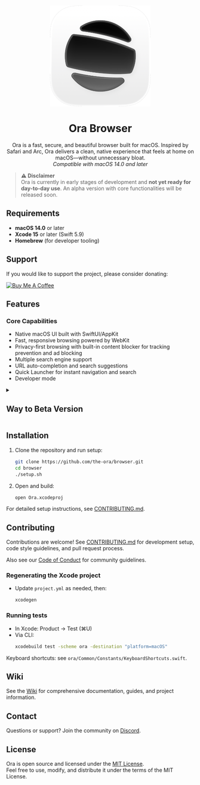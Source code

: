<div align="center">
  <img width="270" height="270" src="/assets/icon.png" alt="Ora Browser Logo">
  <h1><b>Ora Browser</b></h1>
  <p>
    Ora is a fast, secure, and beautiful browser built for macOS. Inspired by Safari and Arc, Ora delivers a clean, native experience that feels at home on macOS—without unnecessary bloat.
    <br>
    <i>Compatible with macOS 14.0 and later</i>
  </p>
</div>

> **⚠️ Disclaimer**  
Ora is currently in early stages of development and **not yet ready for day-to-day use**. An alpha version with core functionalities will be released soon.

## Requirements

- **macOS 14.0** or later
- **Xcode 15** or later (Swift 5.9)
- **Homebrew** (for developer tooling)

## Support

If you would like to support the project, please consider donating:

[![Buy Me A Coffee](https://www.buymeacoffee.com/assets/img/custom_images/orange_img.png)](https://buymeacoffee.com/orabrowser)

## Features

### Core Capabilities

- Native macOS UI built with SwiftUI/AppKit
- Fast, responsive browsing powered by WebKit
- Privacy-first browsing with built-in content blocker for tracking prevention and ad blocking
- Multiple search engine support
- URL auto-completion and search suggestions
- Quick Launcher for instant navigation and search
- Developer mode

<details>
<summary><h2>Way to Beta Version</h2></summary>

- [x] Tab management with
  - containers (spaces),
  - pinning and reordering
  - floating tab switcher
  - [ ] auto-closing
- [x] Vertical Sidebar
- [x] Session restore after app restart or crash
- [x] Keyboard shortcuts for navigation and tabs
- [x] Picture in Picture
- [x] Developer Tools
- [ ] Download manager with pause/resume support
- [ ] iCloud Keychain password autofill
- [ ] Private browsing mode
- [ ] Bookmark management with folders and search
- [ ] Extensions — (App Store & Chrome extensions)
- [ ] Split tabs — multiple tabs open side by side
- [ ] Reader mode with adjustable font and themes
- [ ] Web notifications

</details>

## Installation

1. Clone the repository and run setup:
   ```bash
   git clone https://github.com/the-ora/browser.git
   cd browser
   ./setup.sh
   ```

2. Open and build:
   ```bash
   open Ora.xcodeproj
   ```

For detailed setup instructions, see [CONTRIBUTING.md](CONTRIBUTING.md).


## Contributing

Contributions are welcome! See [CONTRIBUTING.md](CONTRIBUTING.md) for development setup, code style guidelines, and pull request process.

Also see our [Code of Conduct](CODE_OF_CONDUCT.md) for community guidelines.


### Regenerating the Xcode project

- Update `project.yml` as needed, then:
  ```bash
  xcodegen
  ```

### Running tests

- In Xcode: Product → Test (⌘U)
- Via CLI:
  ```bash
  xcodebuild test -scheme ora -destination "platform=macOS"
  ```

Keyboard shortcuts: see `ora/Common/Constants/KeyboardShortcuts.swift`.

## Wiki

See the [Wiki](wiki/) for comprehensive documentation, guides, and project information.

## Contact

Questions or support? Join the community on [Discord](https://discord.gg/9aZWH52Zjm).

## License

Ora is open source and licensed under the [MIT License](LICENSE.md).  
Feel free to use, modify, and distribute it under the terms of the MIT License.
